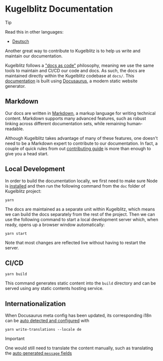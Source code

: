 Kugelblitz Documentation
========================

> [!TIP]
>
> Read this in other languages:
>
> - [Deutsch](./README.de.md)

Another great way to contribute to Kugelblitz is to help us write and maintain our documentation.

Kugelblitz follows a ["docs as code"](https://writethedocs.qubitpi.org/en/latest/guide/docs-as-code/) philosophy,
meaning we use the same tools to maintain and CI/CD our code and docs. As such, the docs are maintained directly within
the Kugelblitz codebase at `docs/`. This [documentation](http://kugelblitz.qubitpi.org/) is built using
[Docusaurus](https://docusaurus.qubitpi.org/), a modern static website generator.

Markdown
--------

Our docs are written in [Markdown](https://en.wikipedia.org/wiki/Markdown), a markup language for writing technical
content. Markdown supports many advanced features, such as robust linking across different documentation sets, while
remaining human-readable.

Although Kugelblitz takes advantage of many of these features, one doesn't need to be a Markdown expert to contribute to
our documentation. In fact, a couple of quick rules from out
[contributing guide](https://kugelblitz.qubitpi.org/docs/contributing/markdown-documentation-style-guide) is more than
enough to give you a head start.

Local Development
-----------------

In order to build the documentation locally, we first need to make sure Node is [installed](https://deb.nodesource.com/)
and then run the following command from the `doc` folder of Kugelblitz project:

```console
yarn
```

The docs are maintained as a separate unit within Kugelblitz, which means we can build the docs separately from the rest
of the project. Then we can use the following command to start a local development server which, when ready, opens up a
browser window automatically:

```console
yarn start
```

Note that most changes are reflected live without having to restart the server.

CI/CD
-----

```console
yarn build
```

This command generates static content into the `build` directory and can be served using any static contents hosting
service.

Internationalization
--------------------

When Docusaurus meta config has been updated, its corresponding i18n can be
[auto detected and configured](https://docusaurus.qubitpi.org/docs/i18n/tutorial#translate-plugin-data) with

```console
yarn write-translations --locale de
```

> [!IMPORTANT]
>
> One would still need to translate the content manually, such as translating the
> [auto generated `message` fields](i18n/de/docusaurus-plugin-content-docs/current.json)
